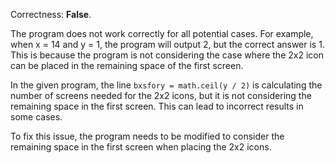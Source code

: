 Correctness: **False**.

The program does not work correctly for all potential cases. For example, when x = 14 and y = 1, the program will output 2, but the correct answer is 1. This is because the program is not considering the case where the 2x2 icon can be placed in the remaining space of the first screen.

In the given program, the line `bxsfory = math.ceil(y / 2)` is calculating the number of screens needed for the 2x2 icons, but it is not considering the remaining space in the first screen. This can lead to incorrect results in some cases.

To fix this issue, the program needs to be modified to consider the remaining space in the first screen when placing the 2x2 icons.